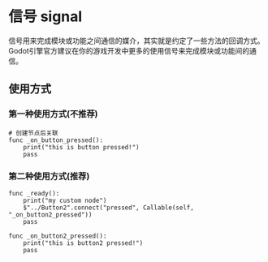 # 信号 signal
信号用来完成模块或功能之间通信的媒介，其实就是约定了一些方法的回调方式。
Godot引擎官方建议在你的游戏开发中更多的使用信号来完成模块或功能间的通信。

## 使用方式
### 第一种使用方式(不推荐)
```GDScript
# 创建节点后关联
func _on_button_pressed(): 
	print("this is button pressed!")
	pass
```
### 第二种使用方式(推荐)
```GDScript
func _ready():
	print("my custom node")
	$"../Button2".connect("pressed", Callable(self, "_on_button2_pressed"))
	pass

func _on_button2_pressed():
	print("this is button2 pressed!")
	pass
```
